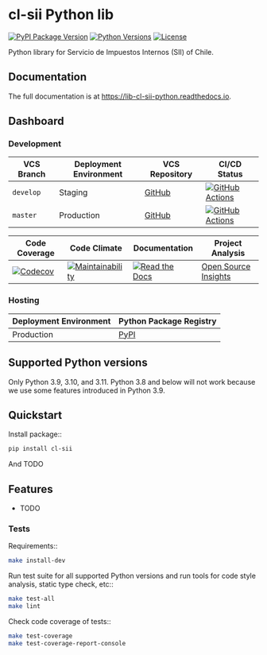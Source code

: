 # cl-sii Python lib

[![PyPI Package Version](https://img.shields.io/pypi/v/cl-sii)](https://pypi.org/project/cl-sii/)
[![Python Versions](https://img.shields.io/pypi/pyversions/cl-sii)](https://pypi.org/project/cl-sii/)
[![License](https://img.shields.io/pypi/l/cl-sii)](https://pypi.org/project/cl-sii/)

Python library for Servicio de Impuestos Internos (SII) of Chile.

## Documentation

The full documentation is at <https://lib-cl-sii-python.readthedocs.io>.

## Dashboard

### Development

| VCS Branch | Deployment Environment | VCS Repository | CI/CD Status |
| ---------- | ---------------------- | -------------- | ------------ |
| `develop` | Staging | [GitHub](https://github.com/fyntex/lib-cl-sii-python/tree/develop) | [![GitHub Actions](https://github.com/fyntex/lib-cl-sii-python/actions/workflows/ci-cd.yaml/badge.svg?branch=develop)](https://github.com/fyntex/lib-cl-sii-python/actions/workflows/ci-cd.yaml?query=branch:develop) |
| `master` | Production | [GitHub](https://github.com/fyntex/lib-cl-sii-python/tree/master) | [![GitHub Actions](https://github.com/fyntex/lib-cl-sii-python/actions/workflows/ci-cd.yaml/badge.svg?branch=master)](https://github.com/fyntex/lib-cl-sii-python/actions/workflows/ci-cd.yaml?query=branch:master) |

| Code Coverage | Code Climate | Documentation | Project Analysis |
| ------------- | ------------ | ------------- | ---------------- |
| [![Codecov](https://codecov.io/gh/cordada/lib-cl-sii-python/graph/badge.svg?token=VdwPUEUzzQ)](https://codecov.io/gh/cordada/lib-cl-sii-python) | [![Maintainability](https://api.codeclimate.com/v1/badges/c4e8a9b023310ff8c276/maintainability)](https://codeclimate.com/github/fyntex/lib-cl-sii-python/maintainability) | [![Read the Docs](https://readthedocs.org/projects/lib-cl-sii-python/badge/)](https://readthedocs.org/projects/lib-cl-sii-python/) | [Open Source Insights](https://deps.dev/pypi/cl-sii) |

### Hosting

| Deployment Environment | Python Package Registry |
| ---------------------- | ----------------------- |
| Production | [PyPI](https://pypi.org/project/cl-sii/) |

## Supported Python versions

Only Python 3.9, 3.10, and 3.11. Python 3.8 and below will not work because we use some features
introduced in Python 3.9.

## Quickstart

Install package::

```sh
pip install cl-sii
```

And TODO

## Features

- TODO

### Tests

Requirements::

```sh
make install-dev
```

Run test suite for all supported Python versions and run tools for
code style analysis, static type check, etc::

```sh
make test-all
make lint
```

Check code coverage of tests::

```sh
make test-coverage
make test-coverage-report-console
```
